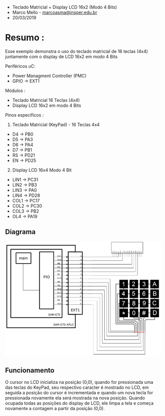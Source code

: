
* Teclado Matricial + Display LCD 16x2 (Modo 4 Bits)
* Marco Mello - marcoasma@insper.edu.br
* 20/03/2019

# Resumo :

Esse exemplo demonstra o uso do teclado matricial de 16 teclas (4x4) juntamente com o display de LCD 16x2 em modo 4 Bits

Periféricos uC:

- Power Managment Controller (PMC)
- GPIO -> EXT1
   
Módulos : 

- Teclado Matricial 16 Teclas (4x4)
- Display LCD 16x2 em modo 4 Bits

Pinos específicos :

1) Teclado Matricial (KeyPad) - 16 Teclas 4x4
- D4 -> PB0
- D5 -> PA3
- D6 -> PA4
- D7 -> PB1
- RS -> PD21
- EN -> PD25

2) Display LCD 16x4 Modo 4 Bit
- LIN1 -> PC31
- LIN2 -> PB3
- LIN3 -> PA0
- LIN4 -> PD28
- COL1 -> PC17
- COL2 -> PC30
- COL3 -> PB2
- OL4 -> PA19

## Diagrama

![](Teclado_Matricial_KeyPad_+_Display_LCD_16x2.png)

## Funcionamento

O cursor no LCD inicializa na posição (0,0), quando for pressionada uma das teclas do KeyPad, seu respectivo caracter é mostrado no LCD, em seguida a posição do cursor é incrementada e quando um nova tecla for pressionada novamente ela será mostrada na nova posição. Quando ocupada todas as posições do display de LCD, ele limpa a tela e começa novamente a contagem a partir da posição (0,0).

